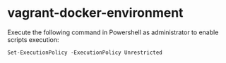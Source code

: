 # vagrant-docker-environment
Execute the following command in Powershell as administrator to enable scripts execution:
```
Set-ExecutionPolicy -ExecutionPolicy Unrestricted
```
